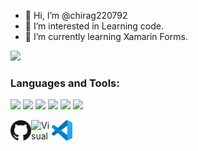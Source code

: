 - 👋 Hi, I’m @chirag220792
- 👀 I’m interested in Learning code.
- 🌱 I’m currently learning Xamarin Forms.

<p>
  <a href="https://in.linkedin.com/in/chirag-pokiya-81438087"><img src="https://icon-library.com/images/linkedin-icon-no-background/linkedin-icon-no-background-8.jpg" height="30px" width:"30px"/></a>  
</p>

### Languages and Tools:

<p>
  <a><img src="https://upload.wikimedia.org/wikipedia/commons/thumb/e/ee/.NET_Core_Logo.svg/768px-.NET_Core_Logo.svg.png" height="33px" width:"33px"/></a>  
  <a><img src="https://cdn.iconscout.com/icon/free/png-512/xamarin-282427.png" height="33px" width:"33px"/></a>  
  <a><img src="https://cdn.iconscout.com/icon/free/png-256/html5-10-569380.png" height="33px" width:"33px"/></a>
  <a><img src="https://www.kindpng.com/picc/m/464-4640184_css3-png-download-css-icon-transparent-png.png" height="33px" width:"33px"/></a>
  <a><img src="https://img.icons8.com/color/452/microsoft-sql-server.png" height="33px" width:"33px"/></a>
  <a><img src="https://upload.wikimedia.org/wikipedia/commons/thumb/3/3f/Git_icon.svg/1024px-Git_icon.svg.png" height="33px" width:"33px"/></a>
</p>


[<img align="left" alt="GitHub" width="33px" height="33px" src="https://raw.githubusercontent.com/github/explore/78df643247d429f6cc873026c0622819ad797942/topics/github/github.png" />]()
[<img align="left" alt="Visual Studio" width="33px" height="33px" src="https://static.wikia.nocookie.net/logopedia/images/6/62/Brand_Visual_Studio_Win_2019.svg/revision/latest/scale-to-width-down/340?cb=20191019024151" />]()
[<img align="left" alt="Visual Studio Code" width="33px" height="33px" src="https://raw.githubusercontent.com/github/explore/80688e429a7d4ef2fca1e82350fe8e3517d3494d/topics/visual-studio-code/visual-studio-code.png" />]()

<br /><br />
<!-- ### Check out my portfolio websites:
- https://almir98.github.io/
- https://almir98.github.io/almirtihak/ -->

